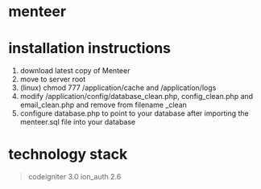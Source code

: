 menteer
=======

installation instructions
=========================

1. download latest copy of Menteer
2. move to server root
3. (linux) chmod 777 /application/cache and /application/logs
4. modify /application/config/database_clean.php, config_clean.php and email_clean.php and remove from filename _clean
5. configure database.php to point to your database after importing the menteer.sql file into your database

technology stack
================

> codeigniter 3.0
> ion_auth 2.6



